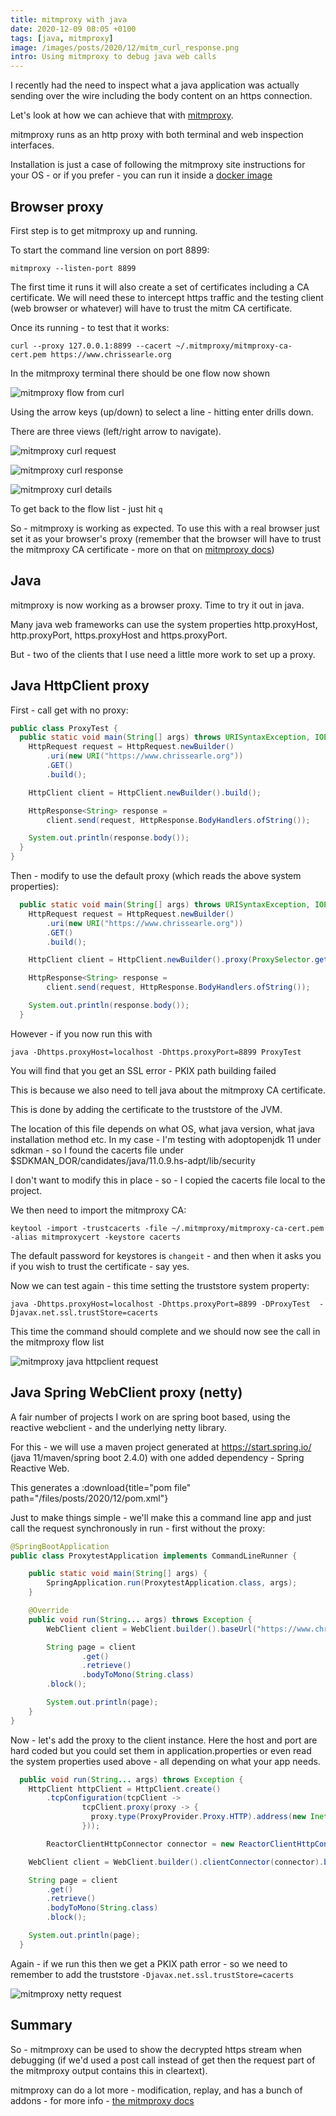 ```yaml
---
title: mitmproxy with java
date: 2020-12-09 08:05 +0100
tags: [java, mitmproxy]
image: /images/posts/2020/12/mitm_curl_response.png
intro: Using mitmproxy to debug java web calls
---
```


I recently had the need to inspect what a java application was actually sending over the wire including the body content on an https connection.

Let's look at how we can achieve that with [mitmproxy](https://mitmproxy.org/).

mitmproxy runs as an http proxy with both terminal and web inspection interfaces.

Installation is just a case of following the mitmproxy site instructions for your OS - or if you prefer - you can run it inside a [docker image](https://hub.docker.com/r/mitmproxy/mitmproxy)

## Browser proxy

First step is to get mitmproxy up and running.

To start the command line version on port 8899:

```shell
mitmproxy --listen-port 8899
```

The first time it runs it will also create a set of certificates including a CA certificate. We will need these to intercept https traffic and the testing client (web browser or whatever) will have to trust the mitm CA certificate.

Once its running - to test that it works:

```shell
curl --proxy 127.0.0.1:8899 --cacert ~/.mitmproxy/mitmproxy-ca-cert.pem https://www.chrissearle.org
```

In the mitmproxy terminal there should be one flow now shown

![mitmproxy flow from curl](/images/posts/2020/12/mitm_curl_flow.png)

Using the arrow keys (up/down) to select a line - hitting enter drills down.

There are three views (left/right arrow to navigate).

![mitmproxy curl request](/images/posts/2020/12/mitm_curl_request.png)

![mitmproxy curl response](/images/posts/2020/12/mitm_curl_response.png)

![mitmproxy curl details](/images/posts/2020/12/mitm_curl_detail.png)

To get back to the flow list - just hit `q`

So - mitmproxy is working as expected. To use this with a real browser just set it as your browser's proxy (remember that the browser will have to trust the mitmproxy CA certificate - more on that on [mitmproxy docs](https://docs.mitmproxy.org/stable/concepts-certificates/))

## Java

mitmproxy is now working as a browser proxy. Time to try it out in java.

Many java web frameworks can use the system properties http.proxyHost, http.proxyPort, https.proxyHost and https.proxyPort.

But - two of the clients that I use need a little more work to set up a proxy.

## Java HttpClient proxy

First - call get with no proxy:

```java
public class ProxyTest {
  public static void main(String[] args) throws URISyntaxException, IOException, InterruptedException {
    HttpRequest request = HttpRequest.newBuilder()
        .uri(new URI("https://www.chrissearle.org"))
        .GET()
        .build();

    HttpClient client = HttpClient.newBuilder().build();

    HttpResponse<String> response =
        client.send(request, HttpResponse.BodyHandlers.ofString());

    System.out.println(response.body());
  }
}
```

Then - modify to use the default proxy (which reads the above system properties):

```java
  public static void main(String[] args) throws URISyntaxException, IOException, InterruptedException {
    HttpRequest request = HttpRequest.newBuilder()
        .uri(new URI("https://www.chrissearle.org"))
        .GET()
        .build();

    HttpClient client = HttpClient.newBuilder().proxy(ProxySelector.getDefault()).build();

    HttpResponse<String> response =
        client.send(request, HttpResponse.BodyHandlers.ofString());

    System.out.println(response.body());
  }
```

However - if you now run this with

```shell
java -Dhttps.proxyHost=localhost -Dhttps.proxyPort=8899 ProxyTest
```

You will find that you get an SSL error - PKIX path building failed

This is because we also need to tell java about the mitmproxy CA certificate.

This is done by adding the certificate to the truststore of the JVM.

The location of this file depends on what OS, what java version, what java installation method etc. In my case - I'm testing with adoptopenjdk 11 under sdkman - so I found the cacerts file under $SDKMAN_DOR/candidates/java/11.0.9.hs-adpt/lib/security

I don't want to modify this in place - so - I copied the cacerts file local to the project.

We then need to import the mitmproxy CA:

```shell
keytool -import -trustcacerts -file ~/.mitmproxy/mitmproxy-ca-cert.pem -alias mitmproxycert -keystore cacerts
```

The default password for keystores is `changeit` - and then when it asks you if you wish to trust the certificate - say yes.

Now we can test again - this time setting the truststore system property:

```shell
java -Dhttps.proxyHost=localhost -Dhttps.proxyPort=8899 -DProxyTest  -Djavax.net.ssl.trustStore=cacerts
```

This time the command should complete and we should now see the call in the mitmproxy flow list

![mitmproxy java httpclient request](/images/posts/2020/12/mitm_java_httpclient_request.png)

## Java Spring WebClient proxy (netty)

A fair number of projects I work on are spring boot based, using the reactive webclient - and the underlying netty library.

For this - we will use a maven project generated at https://start.spring.io/ (java 11/maven/spring boot 2.4.0) with one added dependency - Spring Reactive Web.

This generates a :download{title="pom file" path="/files/posts/2020/12/pom.xml"}

Just to make things simple - we'll make this a command line app and just call the request synchronously in run - first without the proxy:

```java
@SpringBootApplication
public class ProxytestApplication implements CommandLineRunner {

	public static void main(String[] args) {
		SpringApplication.run(ProxytestApplication.class, args);
	}

	@Override
	public void run(String... args) throws Exception {
		WebClient client = WebClient.builder().baseUrl("https://www.chrissearle.org").build();

		String page = client
				.get()
				.retrieve()
				.bodyToMono(String.class)
        .block();

		System.out.println(page);
	}
}
```

Now - let's add the proxy to the client instance. Here the host and port are hard coded but you could set them in application.properties or even read the system properties used above - all depending on what your app needs.

```java
  public void run(String... args) throws Exception {
    HttpClient httpClient = HttpClient.create()
        .tcpConfiguration(tcpClient ->
                tcpClient.proxy(proxy -> {
                  proxy.type(ProxyProvider.Proxy.HTTP).address(new InetSocketAddress("localhost", 8899));
                }));

		ReactorClientHttpConnector connector = new ReactorClientHttpConnector(httpClient);

    WebClient client = WebClient.builder().clientConnector(connector).baseUrl("https://www.chrissearle.org").build();

    String page = client
        .get()
        .retrieve()
        .bodyToMono(String.class)
        .block();

    System.out.println(page);
  }
```

Again - if we run this then we get a PKIX path error - so we need to remember to add the truststore `-Djavax.net.ssl.trustStore=cacerts`

![mitmproxy netty request](/images/posts/2020/12/mitm_netty_request.png)

## Summary

So - mitmproxy can be used to show the decrypted https stream when debugging (if we'd used a post call instead of get then the request part of the mitmproxy output contains this in cleartext).

mitmproxy can do a lot more - modification, replay, and has a bunch of addons - for more info - [the mitmproxy docs](https://docs.mitmproxy.org/stable/)
